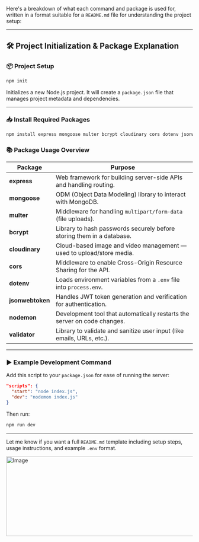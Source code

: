 Here's a breakdown of what each command and package is used for, written in a format suitable for a `README.md` file for understanding the project setup:

---

## 🛠️ Project Initialization & Package Explanation

### 📦 Project Setup

```bash
npm init
```

Initializes a new Node.js project. It will create a `package.json` file that manages project metadata and dependencies.

---

### 📥 Install Required Packages

```bash
npm install express mongoose multer bcrypt cloudinary cors dotenv jsonwebtoken nodemon validator
```

### 📚 Package Usage Overview

| Package          | Purpose                                                                  |
| ---------------- | ------------------------------------------------------------------------ |
| **express**      | Web framework for building server-side APIs and handling routing.        |
| **mongoose**     | ODM (Object Data Modeling) library to interact with MongoDB.             |
| **multer**       | Middleware for handling `multipart/form-data` (file uploads).            |
| **bcrypt**       | Library to hash passwords securely before storing them in a database.    |
| **cloudinary**   | Cloud-based image and video management — used to upload/store media.     |
| **cors**         | Middleware to enable Cross-Origin Resource Sharing for the API.          |
| **dotenv**       | Loads environment variables from a `.env` file into `process.env`.       |
| **jsonwebtoken** | Handles JWT token generation and verification for authentication.        |
| **nodemon**      | Development tool that automatically restarts the server on code changes. |
| **validator**    | Library to validate and sanitize user input (like emails, URLs, etc.).   |

---

### ▶️ Example Development Command

Add this script to your `package.json` for ease of running the server:

```json
"scripts": {
  "start": "node index.js",
  "dev": "nodemon index.js"
}
```

Then run:

```bash
npm run dev
```

---

Let me know if you want a full `README.md` template including setup steps, usage instructions, and example `.env` format.


<img width="867" height="215" alt="Image" src="https://github.com/user-attachments/assets/3f7b75bb-a84b-4e97-96d3-a37bd0fac172" />